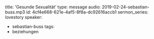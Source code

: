 title: 'Gesunde Sexualität'
type: message
audio: 2019-02-24-sebastian-buss.mp3
id: 4cf4e668-621e-4af5-8f8a-dc92616accb1
sermon_series: lovestory
speaker:
  - sebastian-buss
tags:
  - beziehungen
